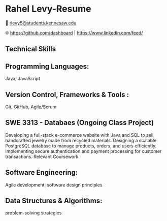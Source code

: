 # Rahel Levy-Resume

📧 rlevy5@students.kennesaw.edu

🌐 https://github.com/dashboard | https://www.linkedin.com/feed/

## Technical Skills

## Programming Languages:  
Java, JavaScript

## Version Control, Frameworks & Tools : 
Git, GitHub, Agile/Scrum


## SWE 3313 - Databaes (Ongoing Class Project)

Developing a full-stack e-commerce website with Java and SQL to sell handcrafted jewelry made from recycled materials.
Designing a scalable PostgreSQL database to manage products, orders, and users efficiently.
Implementing secure authentication and payment processing for customer transactions.
Relevant Coursework

## Software Engineering: 
Agile development, software design principles

## Data Structures & Algorithms: 
problem-solving strategies
